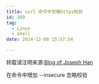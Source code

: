 ```yaml
---
title: curl 命令中忽略https校验
id: 169
tag:
  - Linux
  - shell
date: 2014-12-08 15:57:54

---
```


转载请注明来源:[Blog of Joseph Han](http://blog.joseph-han.net/ "Blog of Joseph Han")

在命令中增加 --insecure 忽略校验